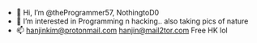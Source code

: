 - 👋 Hi, I’m @theProgrammer57, NothingtoD0
- 👀 I’m interested in Programming n hacking.. also taking pics of nature
- 📫 hanjinkim@protonmail.com hanjin@mail2tor.com
Free HK
 lol
